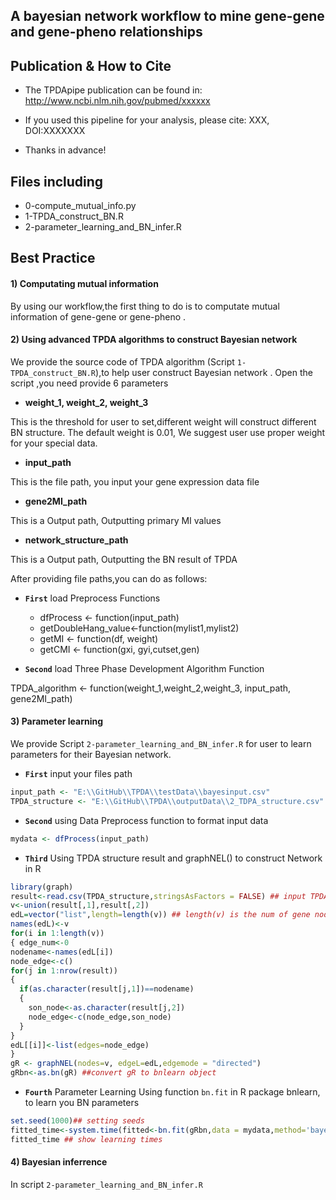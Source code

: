 ## A bayesian network workflow to mine gene-gene and gene-pheno relationships


## Publication & How to Cite
+ The TPDApipe publication can be found in: http://www.ncbi.nlm.nih.gov/pubmed/xxxxxx

+ If you used this pipeline for your analysis, please cite: XXX, DOI:XXXXXXX

+ Thanks in advance!

## Files including
+ 0-compute_mutual_info.py
+ 1-TPDA_construct_BN.R
+ 2-parameter_learning_and_BN_infer.R


## Best Practice

#### 1) Computating mutual information
By using our workflow,the first thing to do is to computate mutual information of gene-gene or gene-pheno .

#### 2) Using advanced TPDA algorithms to construct Bayesian network
We provide the source code of TPDA algorithm (Script `1-TPDA_construct_BN.R`),to help user construct Bayesian network .
Open the script ,you need provide 6 parameters
+ **weight_1, weight_2, weight_3**

This is the threshold for user to set,different weight will construct different BN structure. The default weight is 0.01, We suggest user use proper weight for your special data.

+ **input_path**

This is the file path, you input your gene expression data file

+ **gene2MI_path**

This is a Output path, Outputting primary MI values

+ **network_structure_path**

This is a Output path, Outputting the BN result of TPDA

After providing file paths,you can do as follows:

+ **`First`** load Preprocess Functions
  + dfProcess <- function(input_path)
  + getDoubleHang_value<-function(mylist1,mylist2)
  + getMI <- function(df, weight)
  + getCMI <- function(gxi, gyi,cutset,gen)

+ **`Second`** load Three Phase Development Algorithm Function

TPDA_algorithm <- function(weight_1,weight_2,weight_3,
                           input_path,
                           gene2MI_path)



#### 3) Parameter learning
We provide Script `2-parameter_learning_and_BN_infer.R` for user to learn parameters for their Bayesian network. 
+ **`First`** input your files path
```r
input_path <- "E:\\GitHub\\TPDA\\testData\\bayesinput.csv"
TPDA_structure <- "E:\\GitHub\\TPDA\\outputData\\2_TDPA_structure.csv"
```
+ **`Second`**  using  Data Preprocess function to format input data
```r
mydata <- dfProcess(input_path)
```
+ **`Third`**  Using TPDA structure result and graphNEL() to construct Network in R
```r
library(graph)
result<-read.csv(TPDA_structure,stringsAsFactors = FALSE) ## input TPDA algorithm result
v<-union(result[,1],result[,2])
edL=vector("list",length=length(v)) ## length(v) is the num of gene nodes
names(edL)<-v
for(i in 1:length(v))
{ edge_num<-0
nodename<-names(edL[i])
node_edge<-c()
for(j in 1:nrow(result))
{ 
  if(as.character(result[j,1])==nodename) 
  {       
    son_node<-as.character(result[j,2])
    node_edge<-c(node_edge,son_node)
  } 
}
edL[[i]]<-list(edges=node_edge)
}
gR <- graphNEL(nodes=v, edgeL=edL,edgemode = "directed")
gRbn<-as.bn(gR) ##convert gR to bnlearn object

```

+ **`Fourth`** Parameter Learning
Using function `bn.fit` in R package bnlearn, to learn you BN parameters
```r
set.seed(1000)## setting seeds
fitted_time<-system.time(fitted<-bn.fit(gRbn,data = mydata,method='bayes')) 
fitted_time ## show learning times
```

#### 4) Bayesian inferrence
In script 
`2-parameter_learning_and_BN_infer.R`
